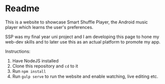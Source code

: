 Readme
======

This is a website to showcase Smart Shuffle Player, the Android music player which learns the user's preferences. 

SSP was my final year uni project and I am developing this page to hone my web-dev skills and to later use this as an actual platform to promote my app.

Instructions:

  1. Have NodeJS installed
  2. Clone this repository and `cd` to it
  3. Run `npm install`
  4. Run `gulp serve` to run the website and enable watching, live editing etc.
